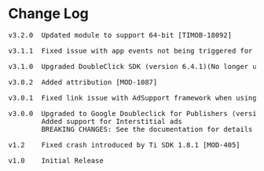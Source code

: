 # Change Log
<pre>
v3.2.0  Updated module to support 64-bit [TIMOB-18092]

v3.1.1  Fixed issue with app events not being triggered for banner ads [MOD-1565]

v3.1.0  Upgraded DoubleClick SDK (version 6.4.1)(No longer uses UDID) [MOD-1372]

v3.0.2  Added attribution [MOD-1087]

v3.0.1  Fixed link issue with AdSupport framework when using iOS SDK prior to 6.0

v3.0.0  Upgraded to Google Doubleclick for Publishers (version 6.2.1)
        Added support for Interstitial ads
        BREAKING CHANGES: See the documentation for details

v1.2	Fixed crash introduced by Ti SDK 1.8.1 [MOD-405]

v1.0    Initial Release
